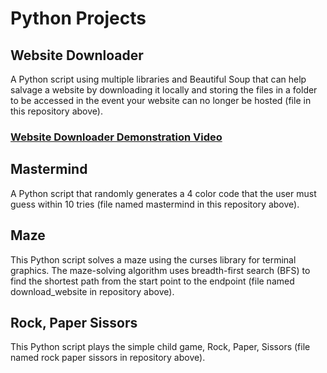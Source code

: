# Python Projects

## Website Downloader
A Python script using multiple libraries and Beautiful Soup that can help salvage a website by downloading it locally and storing the files in a folder to be accessed in the event your website can no longer be hosted (file in this repository above).

### [Website Downloader Demonstration Video](https://youtu.be/VYaGJ1goo28)

## Mastermind
A Python script that randomly generates a 4 color code that the user must guess within 10 tries (file named mastermind in this repository above).

## Maze
This Python script solves a maze using the curses library for terminal graphics. The maze-solving algorithm uses breadth-first search (BFS) to find the shortest path from the start point to the endpoint (file named download_website in repository above).
<br />
## Rock, Paper Sissors
This Python script plays the simple child game, Rock, Paper, Sissors (file named rock paper sissors in repository above).
<br />


